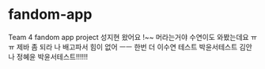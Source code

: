 # fandom-app
Team 4 fandom app project
성지현 왔어요 !~~
머라는거야
수연이도 와봤는데요 ㅠㅠ 제바 좀 되라 나 배고파서 힘이 없어 ㅡㅡ 
한번 더 이수연 테스트
박윤서테스트
김안나
정혜윤
박윤서테스트!!!!!!